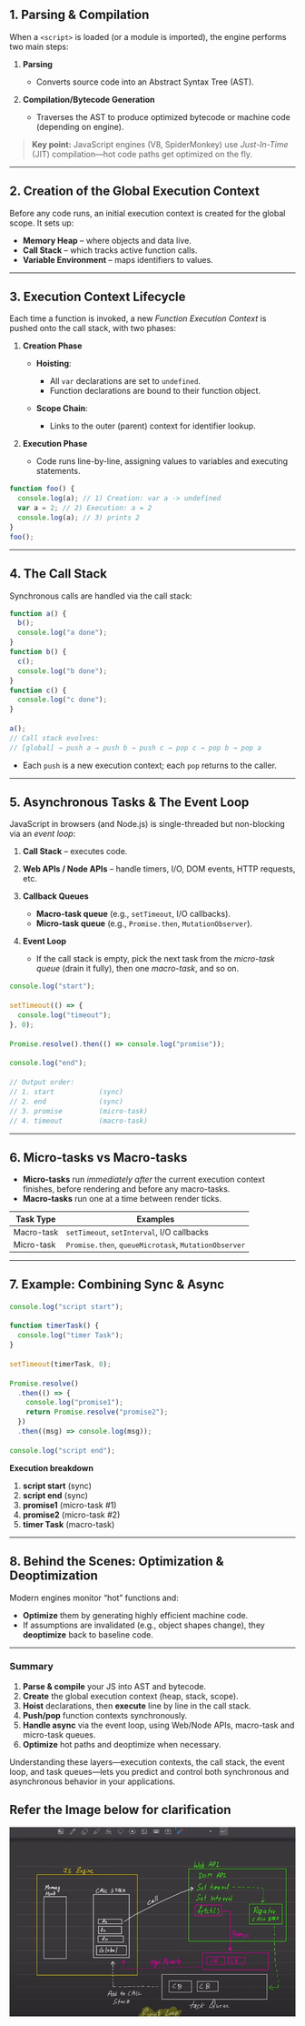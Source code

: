## 1. Parsing & Compilation

When a `<script>` is loaded (or a module is imported), the engine performs two main steps:

1. **Parsing**

   - Converts source code into an Abstract Syntax Tree (AST).

2. **Compilation/Bytecode Generation**

   - Traverses the AST to produce optimized bytecode or machine code (depending on engine).

> **Key point:** JavaScript engines (V8, SpiderMonkey) use _Just-In-Time_ (JIT) compilation—hot code paths get optimized on the fly.

---

## 2. Creation of the Global Execution Context

Before any code runs, an initial execution context is created for the global scope. It sets up:

- **Memory Heap** – where objects and data live.
- **Call Stack** – which tracks active function calls.
- **Variable Environment** – maps identifiers to values.

---

## 3. Execution Context Lifecycle

Each time a function is invoked, a new _Function Execution Context_ is pushed onto the call stack, with two phases:

1. **Creation Phase**

   - **Hoisting**:

     - All `var` declarations are set to `undefined`.
     - Function declarations are bound to their function object.

   - **Scope Chain**:

     - Links to the outer (parent) context for identifier lookup.

2. **Execution Phase**

   - Code runs line-by-line, assigning values to variables and executing statements.

```js
function foo() {
  console.log(a); // 1) Creation: var a -> undefined
  var a = 2; // 2) Execution: a = 2
  console.log(a); // 3) prints 2
}
foo();
```

---

## 4. The Call Stack

Synchronous calls are handled via the call stack:

```js
function a() {
  b();
  console.log("a done");
}
function b() {
  c();
  console.log("b done");
}
function c() {
  console.log("c done");
}

a();
// Call stack evolves:
// [global] → push a → push b → push c → pop c → pop b → pop a
```

- Each `push` is a new execution context; each `pop` returns to the caller.

---

## 5. Asynchronous Tasks & The Event Loop

JavaScript in browsers (and Node.js) is single-threaded but non-blocking via an _event loop_:

1. **Call Stack** – executes code.

2. **Web APIs / Node APIs** – handle timers, I/O, DOM events, HTTP requests, etc.

3. **Callback Queues**

   - **Macro-task queue** (e.g., `setTimeout`, I/O callbacks).
   - **Micro-task queue** (e.g., `Promise.then`, `MutationObserver`).

4. **Event Loop**

   - If the call stack is empty, pick the next task from the _micro-task queue_ (drain it fully), then one _macro-task_, and so on.

```js
console.log("start");

setTimeout(() => {
  console.log("timeout");
}, 0);

Promise.resolve().then(() => console.log("promise"));

console.log("end");

// Output order:
// 1. start           (sync)
// 2. end             (sync)
// 3. promise         (micro-task)
// 4. timeout         (macro-task)
```

---

## 6. Micro-tasks vs Macro-tasks

- **Micro-tasks** run _immediately after_ the current execution context finishes, before rendering and before any macro-tasks.
- **Macro-tasks** run one at a time between render ticks.

| Task Type  | Examples                                             |
| ---------- | ---------------------------------------------------- |
| Macro-task | `setTimeout`, `setInterval`, I/O callbacks           |
| Micro-task | `Promise.then`, `queueMicrotask`, `MutationObserver` |

---

## 7. Example: Combining Sync & Async

```js
console.log("script start");

function timerTask() {
  console.log("timer Task");
}

setTimeout(timerTask, 0);

Promise.resolve()
  .then(() => {
    console.log("promise1");
    return Promise.resolve("promise2");
  })
  .then((msg) => console.log(msg));

console.log("script end");
```

**Execution breakdown**

1. **script start** (sync)
2. **script end** (sync)
3. **promise1** (micro-task #1)
4. **promise2** (micro-task #2)
5. **timer Task** (macro-task)

---

## 8. Behind the Scenes: Optimization & Deoptimization

Modern engines monitor “hot” functions and:

- **Optimize** them by generating highly efficient machine code.
- If assumptions are invalidated (e.g., object shapes change), they **deoptimize** back to baseline code.

---

### Summary

1. **Parse & compile** your JS into AST and bytecode.
2. **Create** the global execution context (heap, stack, scope).
3. **Hoist** declarations, then **execute** line by line in the call stack.
4. **Push/pop** function contexts synchronously.
5. **Handle async** via the event loop, using Web/Node APIs, macro-task and micro-task queues.
6. **Optimize** hot paths and deoptimize when necessary.

Understanding these layers—execution contexts, the call stack, the event loop, and task queues—lets you predict and control both synchronous and asynchronous behavior in your applications.

## Refer the Image below for clarification

![alt text](image.png)
